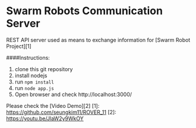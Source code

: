 # Swarm Robots Communication Server
REST API server used as means to exchange information for [Swarm Robot Project][1]


####Instructions:
1. clone this git repository
2. install nodejs
3. run `npm install`
4. run `node app.js`
5. Open browser and check http://localhost:3000/

 
Please check the [Video Demo][2]
[1]: https://github.com/seungkim11/ROVER_11
[2]: https://youtu.be/JlaW2y9WkOY
